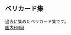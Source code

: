 ## ベリカード集
過去に集めたベリカード集です。  
[国内FM局](https://jj1guj.github.io/bcl/japan/FM)  
<!-- [国内AM & 短波局]()    
[海外局]() --> 
